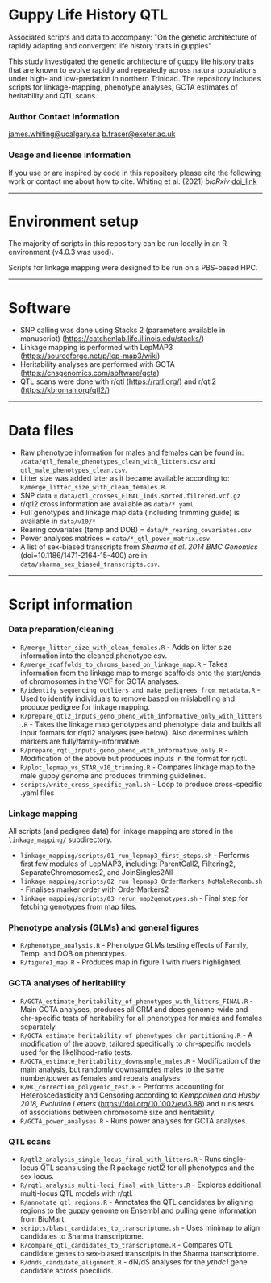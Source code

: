 # Guppy Life History QTL
Associated scripts and data to accompany:
"On the genetic architecture of rapidly adapting and convergent life history traits in guppies"

This study investigated the genetic architecture of guppy life history traits that are known to evolve rapidly and repeatedly across natural populations under high- and low-predation in northern Trinidad. The repository includes scripts for linkage-mapping, phenotype analyses, GCTA estimates of heritability and QTL scans.

### Author Contact Information
james.whiting@ucalgary.ca
b.fraser@exeter.ac.uk

### Usage and license information
If you use or are inspired by code in this repository please cite the following work or contact me about how to cite.
Whiting et al. (2021) *bioRxiv* [doi_link](https://doi.org/10.1101/2021.03.18.435980)

---
# Environment setup
The majority of scripts in this repository can be run locally in an R environment (v4.0.3 was used).

Scripts for linkage mapping were designed to be run on a PBS-based HPC.

---
# Software
  * SNP calling was done using Stacks 2 (parameters available in manuscript) (https://catchenlab.life.illinois.edu/stacks/)
  * Linkage mapping is performed with LepMAP3 (https://sourceforge.net/p/lep-map3/wiki)
  * Heritability analyses are performed with GCTA (https://cnsgenomics.com/software/gcta)
  * QTL scans were done with r/qtl (https://rqtl.org/) and r/qtl2 (https://kbroman.org/qtl2/)

---
# Data files
 * Raw phenotype information for males and females can be found in: `/data/qtl_female_phenotypes_clean_with_litters.csv` and `qtl_male_phenotypes_clean.csv`.
 * Litter size was added later as it became available according to: `R/merge_litter_size_with_clean_females.R`.
 * SNP data = `data/qtl_crosses_FINAL_inds.sorted.filtered.vcf.gz`
 * r/qtl2 cross information are available as `data/*.yaml`
 * Full genotypes and linkage map data (including trimming guide) is available in `data/v10/*`
 * Rearing covariates (temp and DOB) = `data/*_rearing_covariates.csv`
 * Power analyses matrices = `data/*_qtl_power_matrix.csv`
 * A list of sex-biased transcripts from *Sharma et al. 2014 BMC Genomics* (doi=10.1186/1471-2164-15-400) are in `data/sharma_sex_biased_transcripts.csv`.

---
# Script information
### Data preparation/cleaning
 * `R/merge_litter_size_with_clean_females.R` - Adds on litter size information into the cleaned phenotype csv.
 * `R/merge_scaffolds_to_chroms_based_on_linkage_map.R` - Takes information from the linkage map to merge scaffolds onto the start/ends of chromosomes in the VCF for GCTA analyses.
 * `R/identify_sequencing_outliers_and_make_pedigrees_from_metadata.R` - Used to identify individuals to remove based on mislabelling and produce pedigree for linkage mapping.
 * `R/prepare_qtl2_inputs_geno_pheno_with_informative_only_with_litters.R` - Takes the linkage map genotypes and phenotype data and builds all input formats for r/qtl2 analyses (see below). Also determines which markers are fully/family-informative.
 * `R/prepare_rqtl_inputs_geno_pheno_with_informative_only.R` - Modification of the above but produces inputs in the format for r/qtl.
 * `R/plot_lepmap_vs_STAR_v10_trimming.R` - Compares linkage map to the male guppy genome and produces trimming guidelines.
 * `scripts/write_cross_specific_yaml.sh` - Loop to produce cross-specific .yaml files

### Linkage mapping
All scripts (and pedigree data) for linkage mapping are stored in the `linkage_mapping/` subdirectory.
 * `linkage_mapping/scripts/01_run_lepmap3_first_steps.sh` - Performs first few modules of LepMAP3, including: ParentCall2, Filtering2, SeparateChromosomes2, and JoinSingles2All
 * `linkage_mapping/scripts/02_run_lepmap3_OrderMarkers_NoMaleRecomb.sh` - Finalises marker order with OrderMarkers2
 * `linkage_mapping/scripts/03_rerun_map2genotypes.sh` - Final step for fetching genotypes from map files.

### Phenotype analysis (GLMs) and general figures
 * `R/phenotype_analysis.R` - Phenotype GLMs testing effects of Family, Temp, and DOB on phenotypes.
 * `R/figure1_map.R` - Produces map in figure 1 with rivers highlighted.

### GCTA analyses of heritability
 * `R/GCTA_estimate_heritability_of_phenotypes_with_litters_FINAL.R` - Main GCTA analyses, produces all GRM and does genome-wide and chr-specific tests of heritability for all phenotypes for males and females separately.
 * `R/GCTA_estimate_heritability_of_phenotypes_chr_partitioning.R` - A modification of the above, tailored specifically to chr-specific models used for the likelihood-ratio tests.
 * `R/GCTA_estimate_heritability_downsample_males.R` - Modification of the main analysis, but randomly downsamples males to the same number/power as females and repeats analyses.
 * `R/HC_correction_polygenic_test.R` - Performs accounting for Heteroscedasticity and Censoring according to *Kemppainen and Husby 2018, Evolution Letters* (https://doi.org/10.1002/evl3.88) and runs tests of associations between chromosome size and heritability.
 * `R/GCTA_power_analyses.R` - Runs power analyses for GCTA analyses.

### QTL scans
 * `R/qtl2_analysis_single_locus_final_with_litters.R` - Runs single-locus QTL scans using the R package r/qtl2 for all phenotypes and the sex locus.
 * `R/rqtl_analysis_multi-loci_final_with_litters.R` - Explores additional multi-locus QTL models with r/qtl.
 * `R/annotate_qtl_regions.R` - Annotates the QTL candidates by aligning regions to the guppy genome on Ensembl and pulling gene information from BioMart.
 * `scripts/blast_candidates_to_transcriptome.sh` - Uses minimap to align candidates to Sharma transcriptome.
 * `R/compare_qtl_candidates_to_transcriptome.R` - Compares QTL candidate genes to sex-biased transcripts in the Sharma transcriptome.
 * `R/dnds_candidate_alignment.R` - dN/dS analyses for the *ythdc1* gene candidate across poeciliids.
